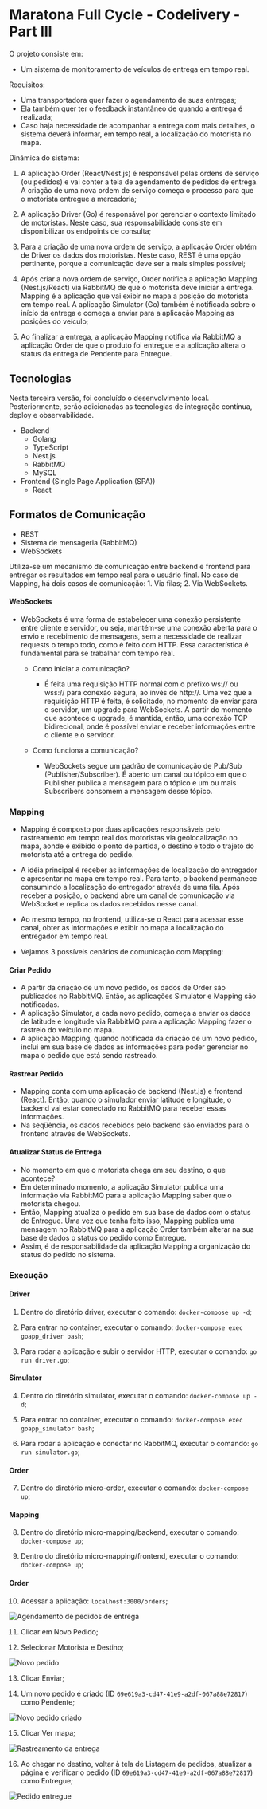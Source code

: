 # Maratona Full Cycle - Codelivery - Part III

O projeto consiste em:

- Um sistema de monitoramento de veículos de entrega em tempo real.

Requisitos:

- Uma transportadora quer fazer o agendamento de suas entregas;
- Ela também quer ter o feedback instantâneo de quando a entrega é realizada;
- Caso haja necessidade de acompanhar a entrega com mais detalhes, o sistema deverá informar, em tempo real, a localização do motorista no mapa.

Dinâmica do sistema:

1. A aplicação Order (React/Nest.js) é responsável pelas ordens de serviço (ou pedidos) e vai conter a tela de agendamento de pedidos de entrega. A criação de uma nova ordem de serviço começa o processo para que o motorista entregue a mercadoria;

2. A aplicação Driver (Go) é responsável por gerenciar o contexto limitado de motoristas. Neste caso, sua responsabilidade consiste em disponibilizar os endpoints de consulta;

3. Para a criação de uma nova ordem de serviço, a aplicação Order obtém de Driver os dados dos motoristas. Neste caso, REST é uma opção pertinente, porque a comunicação deve ser a mais simples possível;

4. Após criar a nova ordem de serviço, Order notifica a aplicação Mapping (Nest.js/React) via RabbitMQ de que o motorista deve iniciar a entrega. Mapping é a aplicação que vai exibir no mapa a posição do motorista em tempo real. A aplicação Simulator (Go) também é notificada sobre o início da entrega e começa a enviar para a aplicação Mapping as posições do veículo;

5. Ao finalizar a entrega, a aplicação Mapping notifica via RabbitMQ a aplicação Order de que o produto foi entregue e a aplicação altera o status da entrega de Pendente para Entregue.

## Tecnologias

Nesta terceira versão, foi concluído o desenvolvimento local. Posteriormente, serão adicionadas as tecnologias de integração contínua, deploy e observabilidade.

- Backend
  - Golang
  - TypeScript
  - Nest.js
  - RabbitMQ
  - MySQL
- Frontend (Single Page Application (SPA))
  - React

## Formatos de Comunicação

- REST
- Sistema de mensageria (RabbitMQ)
- WebSockets

Utiliza-se um mecanismo de comunicação entre backend e frontend para entregar os resultados em tempo real para o usuário final. No caso de Mapping, há dois casos de comunicação: 1. Via filas; 2. Via WebSockets.

#### WebSockets

- WebSockets é uma forma de estabelecer uma conexão persistente entre cliente e servidor, ou seja, mantém-se uma conexão aberta para o envio e recebimento de mensagens, sem a necessidade de realizar requests o tempo todo, como é feito com HTTP. Essa característica é fundamental para se trabalhar com tempo real.

  - Como iniciar a comunicação?

    - É feita uma requisição HTTP normal com o prefixo ws:// ou wss:// para conexão segura, ao invés de http://. Uma vez que a requisição HTTP é feita, é solicitado, no momento de enviar para o servidor, um upgrade para WebSockets. A partir do momento que acontece o upgrade, é mantida, então, uma conexão TCP bidirecional, onde é possível enviar e receber informações entre o cliente e o servidor.

  - Como funciona a comunicação?

    - WebSockets segue um padrão de comunicação de Pub/Sub (Publisher/Subscriber). É aberto um canal ou tópico em que o Publisher publica a mensagem para o tópico e um ou mais Subscribers consomem a mensagem desse tópico.

### Mapping

- Mapping é composto por duas aplicações responsáveis pelo rastreamento em tempo real dos motoristas via geolocalização no mapa, aonde é exibido o ponto de partida, o destino e todo o trajeto do motorista até a entrega do pedido.
- A idéia principal é receber as informações de localização do entregador e apresentar no mapa em tempo real. Para tanto, o backend permanece consumindo a localização do entregador através de uma fila. Após receber a posição, o backend abre um canal de comunicação via WebSocket e replica os dados recebidos nesse canal.
- Ao mesmo tempo, no frontend, utiliza-se o React para acessar esse canal, obter as informações e exibir no mapa a localização do entregador em tempo real.

- Vejamos 3 possíveis cenários de comunicação com Mapping:

#### Criar Pedido

- A partir da criação de um novo pedido, os dados de Order são publicados no RabbitMQ. Então, as aplicações Simulator e Mapping são notificadas.
- A aplicação Simulator, a cada novo pedido, começa a enviar os dados de latitude e longitude via RabbitMQ para a aplicação Mapping fazer o rastreio do veículo no mapa.
- A aplicação Mapping, quando notificada da criação de um novo pedido, inclui em sua base de dados as informações para poder gerenciar no mapa o pedido que está sendo rastreado.

#### Rastrear Pedido

- Mapping conta com uma aplicação de backend (Nest.js) e frontend (React). Então, quando o simulador enviar latitude e longitude, o backend vai estar conectado no RabbitMQ para receber essas informações.
- Na seqüência, os dados recebidos pelo backend são enviados para o frontend através de WebSockets.

#### Atualizar Status de Entrega

- No momento em que o motorista chega em seu destino, o que acontece?
- Em determinado momento, a aplicação Simulator publica uma informação via RabbitMQ para a aplicação Mapping saber que o motorista chegou.
- Então, Mapping atualiza o pedido em sua base de dados com o status de Entregue. Uma vez que tenha feito isso, Mapping publica uma mensagem no RabbitMQ para a aplicação Order também alterar na sua base de dados o status do pedido como Entregue.
- Assim, é de responsabilidade da aplicação Mapping a organização do status do pedido no sistema.

### Execução

#### Driver

1. Dentro do diretório driver, executar o comando: `docker-compose up -d`;

2. Para entrar no container, executar o comando: `docker-compose exec goapp_driver bash`;

3. Para rodar a aplicação e subir o servidor HTTP, executar o comando: `go run driver.go`;

#### Simulator

4. Dentro do diretório simulator, executar o comando: `docker-compose up -d`;

5. Para entrar no container, executar o comando: `docker-compose exec goapp_simulator bash`;

6. Para rodar a aplicação e conectar no RabbitMQ, executar o comando: `go run simulator.go`;

#### Order

7. Dentro do diretório micro-order, executar o comando: `docker-compose up`;

#### Mapping

8. Dentro do diretório micro-mapping/backend, executar o comando: `docker-compose up`;

9. Dentro do diretório micro-mapping/frontend, executar o comando: `docker-compose up`;

#### Order

10. Acessar a aplicação: `localhost:3000/orders`;

![Agendamento de pedidos de entrega](./images/agendamento-pedidos-entrega.png)

11. Clicar em Novo Pedido;

12. Selecionar Motorista e Destino;

![Novo pedido](./images/novo-pedido.png)

13. Clicar Enviar;

14. Um novo pedido é criado (ID `69e619a3-cd47-41e9-a2df-067a88e72817`) como Pendente;

![Novo pedido criado](./images/novo-pedido-criado.png)

15. Clicar Ver mapa;

![Rastreamento da entrega](./images/rastreamento-entrega.png)

16. Ao chegar no destino, voltar à tela de Listagem de pedidos, atualizar a página e verificar o pedido (ID `69e619a3-cd47-41e9-a2df-067a88e72817`) como Entregue;

![Pedido entregue](./images/pedido-entregue.png)

